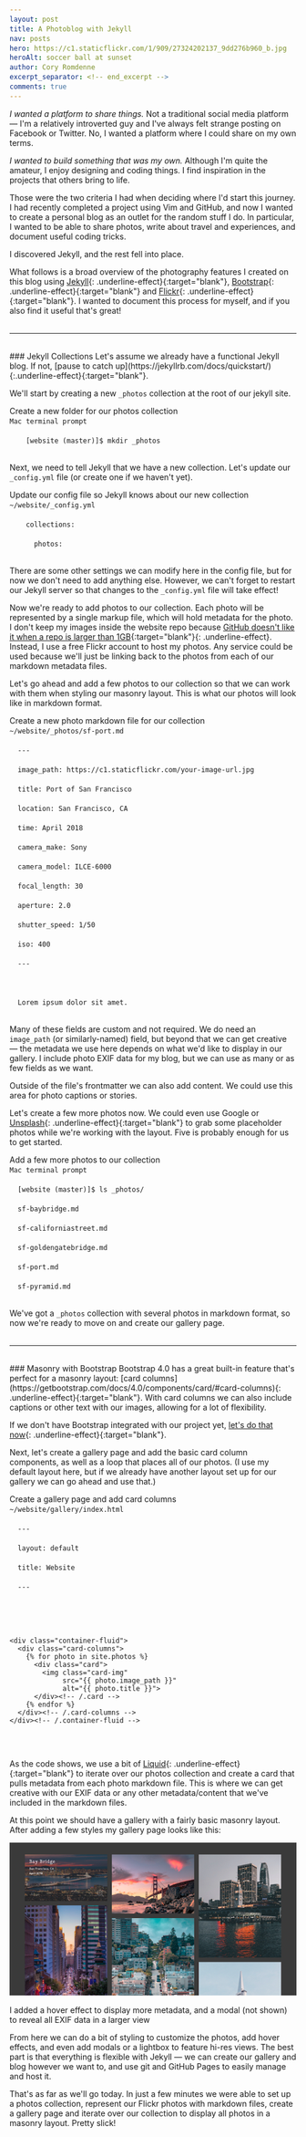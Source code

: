 ```yaml
---
layout: post
title: A Photoblog with Jekyll
nav: posts
hero: https://c1.staticflickr.com/1/909/27324202137_9dd276b960_b.jpg
heroAlt: soccer ball at sunset
author: Cory Romdenne
excerpt_separator: <!-- end_excerpt -->
comments: true
---
```


*I wanted a platform to share things.* Not a traditional social media platform —
I'm a relatively introverted guy and I've always felt strange posting on 
Facebook or Twitter. No, I wanted a platform where I could share on my own
terms.
<!-- end_excerpt -->

*I wanted to build something that was my own.* Although I'm quite the
amateur, I enjoy designing and coding things. I find inspiration in the
projects that others bring to life.

Those were the two criteria I had when deciding where I'd start this journey. I
had recently completed a project using Vim and GitHub, and now I wanted to 
create a personal blog as an outlet for the random stuff I do. In particular, I
wanted to be able to share photos, write about travel and experiences, and 
document useful coding tricks.

I discovered Jekyll, and the rest fell into place.

What follows is a broad overview of the photography features I created on this 
blog using [Jekyll](https://jekyllrb.com/){: .underline-effect}{:target="blank"},
[Bootstrap](http://getbootstrap.com/){: .underline-effect}{:target="blank"} and 
[Flickr](http://www.flickr.com/){: .underline-effect}{:target="blank"}. I 
wanted to document this process for myself, and if you also find it useful 
that's great!
<br>
<br>
<hr>
<br>
### Jekyll Collections
Let's assume we already have a functional Jekyll blog. If not, [pause to catch
up](https://jekyllrb.com/docs/quickstart/){:.underline-effect}{:target="blank"}.  

We'll start by creating a new `_photos` collection at the root of our jekyll
site.

<div class="code-block">
  <div class="header">
Create a new folder for our photos collection<br>
<code>Mac terminal prompt</code>
  </div><!-- /.header -->
  <div class="code"><code>
    [website (master)]$ mkdir _photos
  </code></div><!-- /.code -->
</div><!-- /.code-block -->

Next, we need to tell Jekyll that we have a new collection. Let's update our
`_config.yml` file (or create one if we haven't yet).

<div class="code-block">
  <div class="header">
Update our config file so Jekyll knows about our new collection<br>
<code>~/website/_<!--_-->config.yml</code>
  </div><!-- /.header -->
  <div class="code"><code>
    collections:<br>
    &nbsp;&nbsp;photos:
  </code></div><!-- /.code -->
</div><!-- /.code-block -->

There are some other settings we can modify here in the config file, but for
now we don't need to add anything else. However, we can't forget to restart our 
Jekyll server so that changes to the `_config.yml` file will take effect!

Now we're ready to add photos to our collection. Each photo will be represented
by a single markup file, which will hold metadata for the photo. I don't keep 
my images inside the website repo because [GitHub doesn't like it when a repo 
is larger than
1GB](https://help.github.com/articles/what-is-my-disk-quota/){:target="blank"}{:
.underline-effect}. Instead, I use a free Flickr account to host my photos. Any
service could be used because we'll just be linking back to the photos from
each of our markdown metadata files.

Let's go ahead and add a few photos to our collection so that we can work with
them when styling our masonry layout. This is what our photos will look like in
markdown format.

<div class="code-block">
  <div class="header">
Create a new photo markdown file for our collection<br>
<code>~/website/_<!--_-->photos/sf-port.md</code>
  </div><!-- /.header -->
  <div class="code"><code>
  ---<br>
  image_path: https://c1.staticflickr.com/your-image-url.jpg<br>
  title: Port of San Francisco<br>
  location: San Francisco, CA<br>
  time: April 2018<br>
  camera_make: Sony<br>
  camera_model: ILCE-6000<br>
  focal_length: 30<br>
  aperture: 2.0<br>
  shutter_speed: 1/50<br>
  iso: 400<br>
  ---<br>
  <br>
  Lorem ipsum dolor sit amet.
  </code></div><!-- /.code -->
</div><!-- /.code-block -->

Many of these fields are custom and not required. We do need an `image_path`
(or similarly-named) field, but beyond that we can get creative — the metadata
we use here depends on what we'd like to display in our gallery. I include 
photo EXIF data for my blog, but we can use as many or as few fields as we want.

Outside of the file's frontmatter we can also add content. We could use this
area for photo captions or stories.

Let's create a few more photos now. We could even use Google or
[Unsplash](https://unsplash.com/){: .underline-effect}{:target="blank"} to
grab some placeholder photos while we're working with the layout. Five is
probably enough for us to get started.

<div class="code-block">
  <div class="header">
Add a few more photos to our collection<br>
<code>Mac terminal prompt</code>
  </div><!-- /.header -->
  <div class="code"><code>
  [website (master)]$ ls _<!--_-->photos/<br>
  sf-baybridge.md<br>
  sf-californiastreet.md<br>
  sf-goldengatebridge.md<br>
  sf-port.md<br>
  sf-pyramid.md
  </code></div><!-- /.code -->
</div><!-- /.code-block -->

We've got a `_photos` collection with several photos in markdown format, so now
we're ready to move on and create our gallery page.
<br>
<br>
<hr>
<br>
### Masonry with Bootstrap
Bootstrap 4.0 has a great built-in feature that's perfect for a masonry layout: 
[card
columns](https://getbootstrap.com/docs/4.0/components/card/#card-columns){:
.underline-effect}{:target="blank"}. With card columns we can also include
captions or other text with our images, allowing for a lot of flexibility.

If we don't have Bootstrap integrated with our project yet, [let's do that
now](https://getbootstrap.com/docs/4.0/getting-started/introduction/){:
.underline-effect}{:target="blank"}.

Next, let's create a gallery page and add the basic card column components, as
well as a loop that places all of our photos. (I use my default layout here,
but if we already have another layout set up for our gallery we can go ahead
and use that.)

<div class="code-block">
  <div class="header">
Create a gallery page and add card columns<br>
<code>~/website/gallery/index.html</code>
  </div><!-- /.header -->
  <div class="code"><code>
  ---<br>
  layout: default<br>
  title: Website<br>
  ---<br>
  <br>
  <pre>
&lt;div class="container-fluid"&gt;
  &lt;div class="card-columns"&gt;
    &#123;% for photo in site.photos %&#125;
      &lt;div class="card"&gt;
        &lt;img class="card-img"
             src="&#123;&#123; photo.image_path &#125;&#125;"
             alt="&#123;&#123; photo.title &#125;&#125;"&gt;
      &lt;/div&gt;<span class="comment">&lt;!-- /.card --&gt;</span>
    &#123;% endfor %&#125;
  &lt;/div&gt;<span class="comment">&lt;!-- /.card-columns --&gt;</span>
&lt;/div&gt;<span class="comment">&lt;!-- /.container-fluid --&gt;</span>
</pre>
  </code></div><!-- /.code -->
</div><!-- /.code-block -->

As the code shows, we use a bit of
[Liquid](https://jekyllrb.com/docs/templates/){:
.underline-effect}{:target="blank"} to iterate over our photos collection and
create a card that pulls metadata from each photo markdown file. This is where
we can get creative with our EXIF data or any other metadata/content that
we've included in the markdown files.

At this point we should have a gallery with a fairly basic masonry layout. 
After adding a few styles my gallery page looks like this:

<div class="caption-img">
  <img class="img-fluid" src="/images/gallery.png" alt="screenshot of gallery">
  <div class="caption">
    <p>I added a hover effect to display more metadata, and a modal (not shown)
    to reveal all EXIF data in a larger view</p>
  </div><!-- /.caption -->
</div><!-- /.caption-img -->

From here we can do a bit of styling to customize the photos, add hover 
effects, and even add modals or a lightbox to feature hi-res views. The best 
part is that everything is flexible with Jekyll — we can create our gallery and 
blog however we want to, and use git and GitHub Pages to easily manage and host 
it.

That's as far as we'll go today. In just a few minutes we were able to set up a
photos collection, represent our Flickr photos with markdown files, create a
gallery page and iterate over our collection to display all photos in a masonry
layout. Pretty slick!
